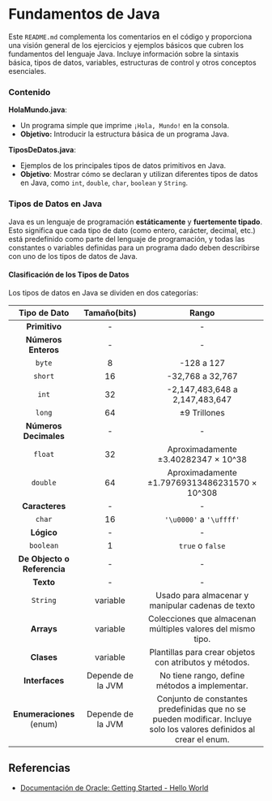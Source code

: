 # Fundamentos de Java
Este `README.md` complementa los comentarios en el código y proporciona una visión general de los ejercicios y ejemplos 
básicos que cubren los fundamentos del lenguaje Java. Incluye información sobre la sintaxis básica, tipos de datos, 
variables, estructuras de control y otros conceptos esenciales.

### Contenido

**HolaMundo.java**:
   - Un programa simple que imprime `¡Hola, Mundo!` en la consola.
   - **Objetivo:** Introducir la estructura básica de un programa Java.

**TiposDeDatos.java**:
   - Ejemplos de los principales tipos de datos primitivos en Java.
   - **Objetivo**: Mostrar cómo se declaran y utilizan diferentes tipos de datos en Java, como 
   `int`, `double`, `char`, `boolean` y `String`.

### Tipos de Datos en Java

Java es un lenguaje de programación **estáticamente** y **fuertemente tipado**. Esto significa que cada tipo de 
dato (como entero, carácter, decimal, etc.) está predefinido como parte del lenguaje de programación, y todas las 
constantes o variables definidas para un programa dado deben describirse con uno de los tipos de datos de Java.

#### Clasificación de los Tipos de Datos
   Los tipos de datos en Java se dividen en dos categorías:
   
|      **Tipo de Dato**       |  **Tamaño(bits)**   |                                                      **Rango**                                                       |
|:---------------------------:|:-------------------:|:--------------------------------------------------------------------------------------------------------------------:|
|        **Primitivo**        |          -          |                                                          -                                                           |
|     **Números Enteros**     |          -          |                                                          -                                                           |
|           `byte`            |          8          |                                                      -128 a 127                                                      |
|           `short`           |         16          |                                                   -32,768 a 32,767                                                   |
|            `int`            |         32          |                                            -2,147,483,648 a 2,147,483,647                                            |
|           `long`            |         64          |                                                     ±9 Trillones                                                     |
|    **Números Decimales**    |          -          |                                                          -                                                           |
|           `float`           |         32          |                                         Aproximadamente ±3.40282347 × 10^38                                          |
|          `double`           |         64          |                                    Aproximadamente ±1.79769313486231570 × 10^308                                     |
|       **Caracteres**        |          -          |                                                          -                                                           |
|           `char`            |         16          |                                               `'\u0000'` a `'\uffff'`                                                |
|         **Lógico**          |          -          |                                                          -                                                           |
|          `boolean`          |          1          |                                                   `true` o `false`                                                   |
| **De Objecto o Referencia** |          -          |                                                          -                                                           |
|          **Texto**          |          -          |                                                          -                                                           |
|          `String`           |      variable       |                                  Usado para almacenar y manipular cadenas de texto                                   |
|         **Arrays**          |      variable       |                             Colecciones que almacenan múltiples valores del mismo tipo.                              |
|         **Clases**          |      variable       |                                Plantillas para crear objetos con atributos y métodos.                                |
|       **Interfaces**        |  Depende de la JVM  |                                    No tiene rango, define métodos a implementar.                                     |                   
|  **Enumeraciones** (enum)   |  Depende de la JVM  | Conjunto de constantes predefinidas que no se pueden modificar. Incluye solo los valores definidos al crear el enum. |



## Referencias 
* [Documentación de Oracle: Getting Started - Hello World](https://docs.oracle.com/javase/tutorial/getStarted/cupojava/index.html)
   